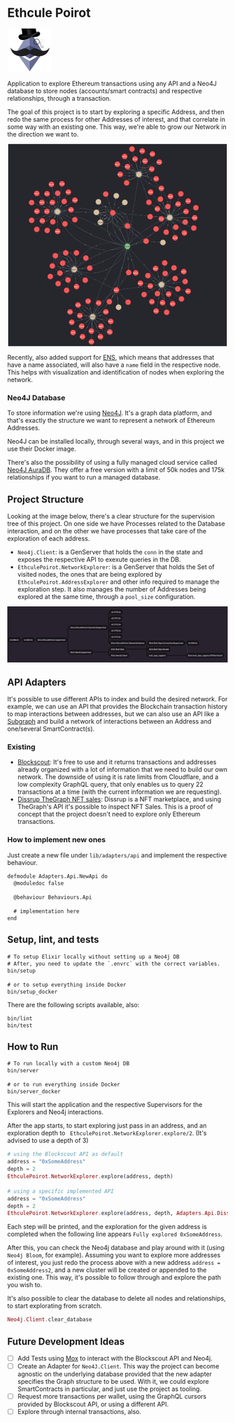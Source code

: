 # Ethcule Poirot

<img src="images/ethcule-poirot.jpg" width="100" />

Application to explore Ethereum transactions using any API and a Neo4J database to store nodes (accounts/smart contracts) and respective relationships, through a transaction.

The goal of this project is to start by exploring a specific Address, and then redo the same process for other Addresses of interest, and that correlate in some way with an existing one. This way, we're able to grow our Network in the direction we want to.

<p align="center">
  <img src="images/network-example.png" width="500" />
</p>

Recently, also added support for [ENS](https://ens.domains/), which means that addresses that have a name associated, will also have a `name` field in the respective node. This helps with visualization and identification of nodes when exploring the network.

### Neo4J Database

To store information we're using [Neo4J](https://neo4j.com/). It's a graph data platform, and that's exactly the structure we want to represent a network of Ethereum Addresses.

Neo4J can be installed locally, through several ways, and in this project we use their Docker image. 

There's also the possibility of using a fully managed cloud service called [Neo4J AuraDB](https://neo4j.com/cloud/platform/aura-graph-database/?ref=get-started-dropdown-cta). They offer a free version with a limit of 50k nodes and 175k relationships if you want to run a managed database.


## Project Structure
Looking at the image below, there's a clear structure for the supervision tree of this project. On one side we have Processes related to the Database interaction, and on the other we have processes that take care of the exploration of each address.

- `Neo4j.Client`: is a GenServer that holds the `conn` in the state and exposes the respective API to exexute queries in the DB.
- `EthculePoirot.NetworkExplorer`: is a GenServer that holds the Set of visited nodes, the ones that are being explored by `EthculePoirot.AddressExplorer` and other info required to manage the exploration step. It also manages the number of Addresses being explored at the same time, through a `pool_size` configuration.

![supervision tree](images/supervision-tree.png)

## API Adapters

It's possible to use different APIs to index and build the desired network. For example, we can use an API that provides the Blockchain transaction history to map interactions between addresses, but we can also use an API like a [Subgraph](https://thegraph.com/hosted-service/) and build a network of interactions between an Address and one/several SmartContract(s).

### Existing
 - [Blockscout](https://blockscout.com/eth/mainnet/graphiql): It's free to use and it returns transactions and addresses already organized with a lot of information that we need to build our own network. 
   The downside of using it is rate limits from Cloudflare, and a low complexity GraphQL query, that only enables us to query 22 transactions at a time (with the current information we are requesting).
 - [Dissrup TheGraph NFT sales](https://thegraph.com/hosted-service/subgraph/dissrup-admin/mainnet-v12): Dissrup is a NFT marketplace, and using TheGraph's API it's possible to inspect NFT Sales. This is a proof of concept that the project doesn't need to explore only Ethereum transactions.

 
### How to implement new ones

Just create a new file under `lib/adapters/api` and implement the respective behaviour.

```
defmodule Adapters.Api.NewApi do
  @moduledoc false

  @behaviour Behaviours.Api

  # implementation here
end
```

## Setup, lint, and tests


```
# To setup Elixir locally without setting up a Neo4j DB
# After, you need to update the `.envrc` with the correct variables.
bin/setup

# or to setup everything inside Docker
bin/setup_docker
``` 

There are the following scripts available, also:

```
bin/lint
bin/test
```

## How to Run

```
# To run locally with a custom Neo4j DB
bin/server

# or to run everything inside Docker
bin/server_docker
``` 

This will start the application and the respective Supervisors for the Explorers and Neo4j interactions.

After the app starts, to start exploring just pass in an address, and an exploration depth to ` EthculePoirot.NetworkExplorer.explore/2`. (It's advised to use a depth of 3)

```elixir
# using the Blockscout API as default
address = "0xSomeAddress"
depth = 2
EthculePoirot.NetworkExplorer.explore(address, depth)

# using a specific implemented API
address = "0xSomeAddress"
depth = 2
EthculePoirot.NetworkExplorer.explore(address, depth, Adapters.Api.DissrupTheGraph)
```

Each step will be printed, and the exploration for the given address is completed when the following line appears `Fully explored 0xSomeAddress`.

After this, you can check the Neo4j database and play around with it (using `Neo4j Bloom`, for example). Assuming you want to explore more addresses of interest, you just redo the process above with a new address `address = 0xSomeAddress2`, and a new cluster will be created or appended to the existing one. This way, it's possible to follow through and explore the path you wish to.

It's also possible to clear the database to delete all nodes and relationships, to start explorating from scratch.

```elixir
Neo4j.Client.clear_database
```

## Future Development Ideas

- [ ] Add Tests using [Mox](https://hexdocs.pm/mox/Mox.html) to interact with the Blockscout API and Neo4j.
- [ ] Create an Adapter for `Neo4J.Client`. This way the project can become agnostic on the underlying database provided that the new adapter specifies the Graph structure to be used. With it, we could explore SmartContracts in particular, and just use the project as tooling.
- [ ] Request more transactions per wallet, using the GraphQL cursors provided by Blockscout API, or using a different API.
- [ ] Explore through internal transactions, also.
